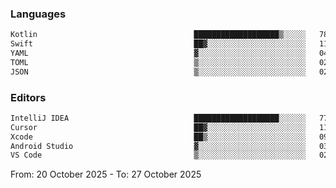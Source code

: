 <!--START_SECTION:waka-->
### Languages
```txt
Kotlin                                   ███████████████████▒░░░░░   78 %
Swift                                    ██▓░░░░░░░░░░░░░░░░░░░░░░   11 %
YAML                                     ▓░░░░░░░░░░░░░░░░░░░░░░░░   04 %
TOML                                     ▒░░░░░░░░░░░░░░░░░░░░░░░░   02 %
JSON                                     ▒░░░░░░░░░░░░░░░░░░░░░░░░   02 %
```

### Editors
```txt
IntelliJ IDEA                            ███████████████████░░░░░░   77 %
Cursor                                   ██▓░░░░░░░░░░░░░░░░░░░░░░   11 %
Xcode                                    ██▒░░░░░░░░░░░░░░░░░░░░░░   09 %
Android Studio                           ▓░░░░░░░░░░░░░░░░░░░░░░░░   03 %
VS Code                                  ▒░░░░░░░░░░░░░░░░░░░░░░░░   02 %
```

From: 20 October 2025 - To: 27 October 2025
<!--END_SECTION:waka-->
